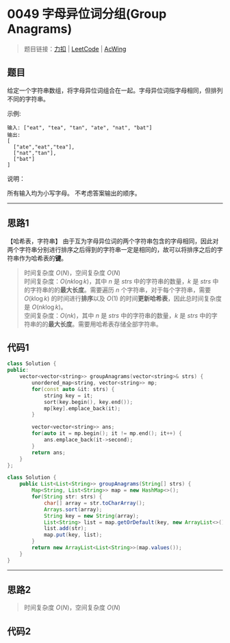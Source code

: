 # 0049 字母异位词分组(Group Anagrams)

> 题目链接：[力扣](https://leetcode-cn.com/problems/group-anagrams/) | [LeetCode](https://leetcode.com/problems/group-anagrams/) | [AcWing](3)

## 题目

给定一个字符串数组，将字母异位词组合在一起。字母异位词指字母相同，但排列不同的字符串。

示例:

```plain
输入: ["eat", "tea", "tan", "ate", "nat", "bat"]
输出:
[
  ["ate","eat","tea"],
  ["nat","tan"],
  ["bat"]
]
```

说明：

所有输入均为小写字母。
不考虑答案输出的顺序。

---

## 思路1

【哈希表，字符串】
由于互为字母异位词的两个字符串包含的字母相同，因此对两个字符串分别进行排序之后得到的字符串一定是相同的，故可以将排序之后的字符串作为哈希表的**键**。

> 时间复杂度 $O(N)$，空间复杂度 $O(N)$  
> 时间复杂度：$O(nk\log k)$，其中 $n$ 是 $\textit{strs}$ 中的字符串的数量，$k$ 是 $\textit{strs}$ 中的字符串的的**最大长度**。需要遍历 $n$ 个字符串，对于每个字符串，需要 $O(k \log k)$ 的时间进行**排序**以及 $O(1)$ 的时间**更新哈希表**，因此总时间复杂度是 $O(nk \log k)$。  
> 空间复杂度：$O(nk)$，其中 $n$ 是 $\textit{strs}$ 中的字符串的数量，$k$ 是 $\textit{strs}$ 中的字符串的的**最大长度**。需要用哈希表存储全部字符串。

## 代码1

```cpp
class Solution {
public:
    vector<vector<string>> groupAnagrams(vector<string>& strs) {
        unordered_map<string, vector<string>> mp;
        for(const auto &it: strs) {
            string key = it;
            sort(key.begin(), key.end());
            mp[key].emplace_back(it);
        }

        vector<vector<string>> ans;
        for(auto it = mp.begin(); it != mp.end(); it++) {
            ans.emplace_back(it->second);
        }
        return ans;
    }
};
```

```java
class Solution {
    public List<List<String>> groupAnagrams(String[] strs) {
        Map<String, List<String>> map = new HashMap<>();
        for(String str: strs) {
            char[] array = str.toCharArray();
            Arrays.sort(array);
            String key = new String(array);
            List<String> list = map.getOrDefault(key, new ArrayList<>());
            list.add(str);
            map.put(key, list);
        }
        return new ArrayList<List<String>>(map.values());
    }
}
```

---

## 思路2

> 时间复杂度 $O(N)$，空间复杂度 $O(N)$

## 代码2

```cpp

```
